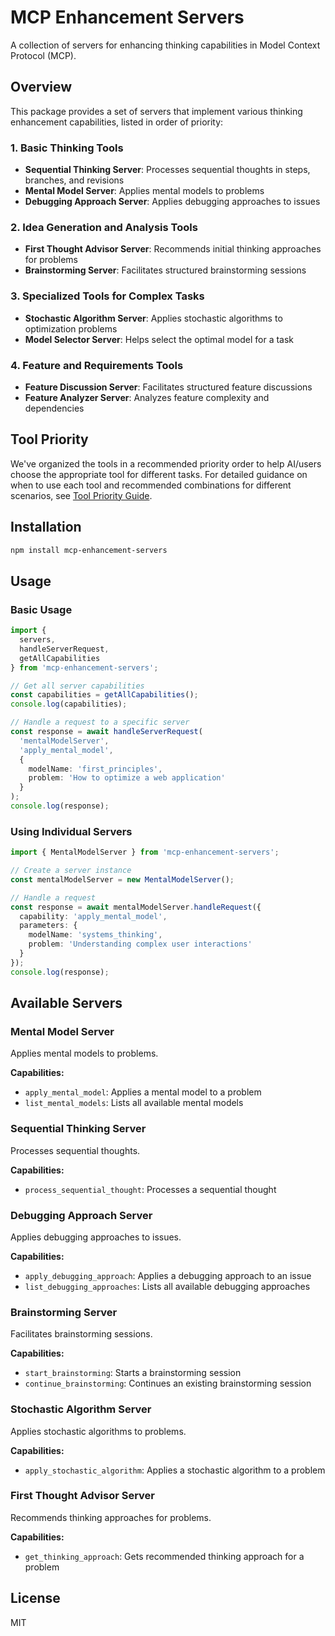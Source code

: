 # MCP Enhancement Servers

A collection of servers for enhancing thinking capabilities in Model Context Protocol (MCP).

## Overview

This package provides a set of servers that implement various thinking enhancement capabilities, listed in order of priority:

### 1. Basic Thinking Tools
- **Sequential Thinking Server**: Processes sequential thoughts in steps, branches, and revisions
- **Mental Model Server**: Applies mental models to problems
- **Debugging Approach Server**: Applies debugging approaches to issues

### 2. Idea Generation and Analysis Tools
- **First Thought Advisor Server**: Recommends initial thinking approaches for problems
- **Brainstorming Server**: Facilitates structured brainstorming sessions

### 3. Specialized Tools for Complex Tasks
- **Stochastic Algorithm Server**: Applies stochastic algorithms to optimization problems
- **Model Selector Server**: Helps select the optimal model for a task

### 4. Feature and Requirements Tools
- **Feature Discussion Server**: Facilitates structured feature discussions
- **Feature Analyzer Server**: Analyzes feature complexity and dependencies

## Tool Priority

We've organized the tools in a recommended priority order to help AI/users choose the appropriate tool for different tasks. For detailed guidance on when to use each tool and recommended combinations for different scenarios, see [Tool Priority Guide](docs/TOOL_PRIORITY.md).

## Installation

```bash
npm install mcp-enhancement-servers
```

## Usage

### Basic Usage

```typescript
import { 
  servers, 
  handleServerRequest, 
  getAllCapabilities 
} from 'mcp-enhancement-servers';

// Get all server capabilities
const capabilities = getAllCapabilities();
console.log(capabilities);

// Handle a request to a specific server
const response = await handleServerRequest(
  'mentalModelServer',
  'apply_mental_model',
  {
    modelName: 'first_principles',
    problem: 'How to optimize a web application'
  }
);
console.log(response);
```

### Using Individual Servers

```typescript
import { MentalModelServer } from 'mcp-enhancement-servers';

// Create a server instance
const mentalModelServer = new MentalModelServer();

// Handle a request
const response = await mentalModelServer.handleRequest({
  capability: 'apply_mental_model',
  parameters: {
    modelName: 'systems_thinking',
    problem: 'Understanding complex user interactions'
  }
});
console.log(response);
```

## Available Servers

### Mental Model Server

Applies mental models to problems.

**Capabilities:**
- `apply_mental_model`: Applies a mental model to a problem
- `list_mental_models`: Lists all available mental models

### Sequential Thinking Server

Processes sequential thoughts.

**Capabilities:**
- `process_sequential_thought`: Processes a sequential thought

### Debugging Approach Server

Applies debugging approaches to issues.

**Capabilities:**
- `apply_debugging_approach`: Applies a debugging approach to an issue
- `list_debugging_approaches`: Lists all available debugging approaches

### Brainstorming Server

Facilitates brainstorming sessions.

**Capabilities:**
- `start_brainstorming`: Starts a brainstorming session
- `continue_brainstorming`: Continues an existing brainstorming session

### Stochastic Algorithm Server

Applies stochastic algorithms to problems.

**Capabilities:**
- `apply_stochastic_algorithm`: Applies a stochastic algorithm to a problem

### First Thought Advisor Server

Recommends thinking approaches for problems.

**Capabilities:**
- `get_thinking_approach`: Gets recommended thinking approach for a problem

## License

MIT
